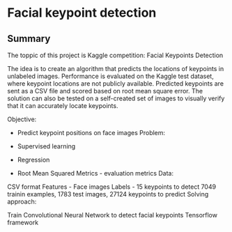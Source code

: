 # Facial keypoint detection

## Summary
The toppic of this project is Kaggle competition: Facial Keypoints Detection

The idea is to create an algorithm that predicts the locations of keypoints in unlabeled images.
Performance is evaluated on the Kaggle test dataset, where keypoint locations are not publicly available. Predicted keypoints are sent as a CSV file and scored based on root mean square error.
The solution can also be tested on a self-created set of images to visually verify that it can accurately locate keypoints.


Objective:
- Predict keypoint positions on face images
Problem:

- Supervised learning
- Regression
- Root Mean Squared Metrics - evaluation metrics
Data:

CSV format
Features - Face images
Labels - 15 keypoints to detect
7049 trainin examples, 1783 test images, 27124 keypoints to predict
Solving approach:

Train Convolutional Neural Network to detect facial keypoints
Tensorflow framework
